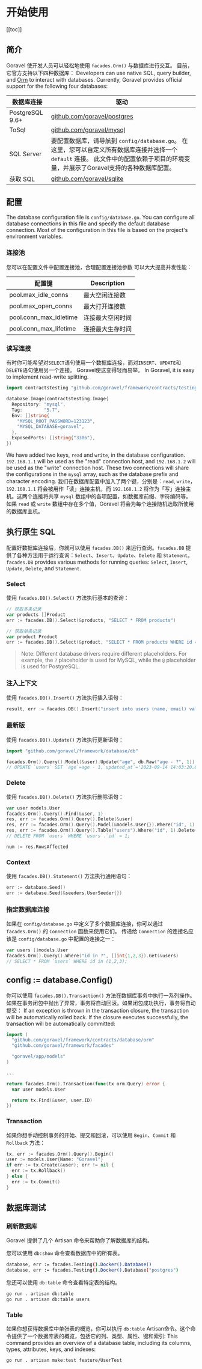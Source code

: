 # 开始使用

[[toc]]

## 简介

Goravel 使开发人员可以轻松地使用 `facades.Orm()` 与数据库进行交互。 目前，它官方支持以下四种数据库： Developers can use native SQL, query builder, and [Orm](../orm/getting-started) to interact with databases. Currently, Goravel provides official support for the following four databases:

| 数据库连接                           | 驱动                                                                                                              |
| ------------------------------- | --------------------------------------------------------------------------------------------------------------- |
| PostgreSQL 9.6+ | [github.com/goravel/postgres](https://github.com/goravel/postgres)                              |
| ToSql                           | [github.com/goravel/mysql](https://github.com/goravel/mysql)                                    |
| SQL Server                      | 要配置数据库，请导航到 `config/database.go`。 在这里，您可以自定义所有数据库连接并选择一个 `default` 连接。 此文件中的配置依赖于项目的环境变量，并展示了Goravel支持的各种数据库配置。 |
| 获取 SQL                          | [github.com/goravel/sqlite](https://github.com/goravel/sqlite)                                  |

## 配置

The database configuration file is `config/database.go`. You can configure all database connections in this file and specify the default database connection. Most of the configuration in this file is based on the project's environment variables.

### 连接池

您可以在配置文件中配置连接池，合理配置连接池参数
可以大大提高并发性能：

| 配置键                                                                              | Description |
| -------------------------------------------------------------------------------- | ----------- |
| pool.max_idle_conns    | 最大空闲连接数     |
| pool.max_open_conns    | 最大打开连接数     |
| pool.conn_max_idletime | 连接最大空闲时间    |
| pool.conn_max_lifetime | 连接最大生存时间    |

### 读写连接

有时你可能希望对`SELECT`语句使用一个数据库连接，而对`INSERT`、`UPDATE`和`DELETE`语句使用另一个连接。 Goravel使这变得轻而易举。 In Goravel, it is easy to implement read-write splitting.

```go
import contractstesting "github.com/goravel/framework/contracts/testing"

database.Image(contractstesting.Image{
  Repository: "mysql",
  Tag:        "5.7",
  Env: []string{
    "MYSQL_ROOT_PASSWORD=123123",
    "MYSQL_DATABASE=goravel",
  },
  ExposedPorts: []string{"3306"},
})
```

We have added two keys, `read` and `write`, in the database configuration. `192.168.1.1` will be used as the "read" connection host, and `192.168.1.2` will be used as the "write" connection host. These two connections will share the configurations in the `mysql` array, such as the database prefix and character encoding. 我们在数据库配置中加入了两个键，分别是：`read`, `write`，`192.168.1.1` 将会被用作「读」连接主机，而 `192.168.1.2` 将作为「写」连接主机。这两个连接将共享 `mysql` 数组中的各项配置，如数据库前缀、字符编码等。如果 `read` 或 `write` 数组中存在多个值，Goravel 将会为每个连接随机选取所使用的数据库主机。

## 执行原生 SQL

配置好数据库连接后，你就可以使用 `facades.DB()` 来运行查询。`facades.DB` 提供了各种方法用于运行查询：`Select`、`Insert`、`Update`、`Delete` 和 `Statement`。 `facades.DB` provides various methods for running queries: `Select`, `Insert`, `Update`, `Delete`, and `Statement`.

### Select

使用 `facades.DB().Select()` 方法执行基本的查询：

```go
// 获取多条记录
var products []Product
err := facades.DB().Select(&products, "SELECT * FROM products")

// 获取单条记录
var product Product
err := facades.DB().Select(&product, "SELECT * FROM products WHERE id = ?", 1)
```

> Note: Different database drivers require different placeholders. For example, the `?` placeholder is used for MySQL, while the `@` placeholder is used for PostgreSQL.

### 注入上下文

使用 `facades.DB().Insert()` 方法执行插入语句：

```go
result, err := facades.DB().Insert("insert into users (name, email) values (?, ?)", "Goravel", "goravel@example.com")
```

### 最新版

使用 `facades.DB().Update()` 方法执行更新语句：

```go
import "github.com/goravel/framework/database/db"

facades.Orm().Query().Model(&user).Update("age", db.Raw("age - ?", 1))
// UPDATE `users` SET `age`=age - 1,`updated_at`='2023-09-14 14:03:20.899' WHERE `users`.`deleted_at` IS NULL AND `id` = 1;
```

### Delete

使用 `facades.DB().Delete()` 方法执行删除语句：

```go
var user models.User
facades.Orm().Query().Find(&user, 1)
res, err := facades.Orm().Query().Delete(&user)
res, err := facades.Orm().Query().Model(&models.User{}).Where("id", 1).Delete()
res, err := facades.Orm().Query().Table("users").Where("id", 1).Delete()
// DELETE FROM `users` WHERE `users`.`id` = 1;

num := res.RowsAffected
```

### Context

使用 `facades.DB().Statement()` 方法执行通用语句：

```go
err := database.Seed()
err := database.Seed(&seeders.UserSeeder{})
```

### 指定数据库连接

如果在 `config/database.go` 中定义了多个数据库连接，你可以通过 `facades.Orm()` 的 `Connection` 函数来使用它们。 传递给 `Connection` 的连接名应该是 `config/database.go` 中配置的连接之一：

```go
var users []models.User
facades.Orm().Query().Where("id in ?", []int{1,2,3}).Get(&users)
// SELECT * FROM `users` WHERE id in (1,2,3);
```

## config := database.Config()

你可以使用 `facades.DB().Transaction()` 方法在数据库事务中执行一系列操作。如果在事务闭包中抛出了异常，事务将自动回滚。如果闭包成功执行，事务将自动提交： If an exception is thrown in the transaction closure, the transaction will be automatically rolled back. If the closure executes successfully, the transaction will be automatically committed:

```go
import (
  "github.com/goravel/framework/contracts/database/orm"
  "github.com/goravel/framework/facades"

  "goravel/app/models"
)

...

return facades.Orm().Transaction(func(tx orm.Query) error {
  var user models.User

  return tx.Find(&user, user.ID)
})
```

### Transaction

如果你想手动控制事务的开始、提交和回滚，可以使用 `Begin`、`Commit` 和 `Rollback` 方法：

```go
tx, err := facades.Orm().Query().Begin()
user := models.User{Name: "Goravel"}
if err := tx.Create(&user); err != nil {
  err := tx.Rollback()
} else {
  err := tx.Commit()
}
```

## 数据库测试

### 刷新数据库

Goravel 提供了几个 Artisan 命令来帮助你了解数据库的结构。

您可以使用 `db:show` 命令查看数据库中的所有表。

```bash
database, err := facades.Testing().Docker().Database()
database, err := facades.Testing().Docker().Database("postgres")
```

您还可以使用 `db:table` 命令查看特定表的结构。

```bash
go run . artisan db:table
go run . artisan db:table users
```

### Table

如果你想获得数据库中单张表的概览，你可以执行 `db:table` Artisan命令。这个命令提供了一个数据库表的概览，包括它的列、类型、属性、键和索引: This command provides an overview of a database table, including its columns, types, attributes, keys, and indexes:

```bash
go run . artisan make:test feature/UserTest
```
